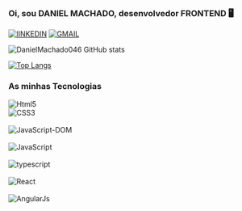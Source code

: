 

### Oi, sou DANIEL MACHADO, desenvolvedor FRONTEND 🖥️

[![lINKEDIN](https://img.shields.io/badge/LinkedIn-0077B5?style=for-the-badge&logo=linkedin&logoColor=white)](https://www.linkedin.com/in/daniel-machado-front-end/)
[![GMAIL](https://img.shields.io/badge/Gmail-D14836?style=for-the-badge&logo=gmail&logoColor=white)](https://mail.google.com/mail/u/2/#inbox)

![DanielMachado046 GitHub stats](https://github-readme-stats.vercel.app/api?username=DanielMachado046&show_icons=true&theme=tokyonight)

[![Top Langs](https://github-readme-stats.vercel.app/api/top-langs/?username=anuraghazra&layout=donut-vertical)](https://github.com/anuraghazra/github-readme-stats)

### As minhas Tecnologias

<div style="display inline_block">
<img src="https://img.shields.io/badge/HTML5-E34F26?style=for-the-badge&logo=html5&logoColor=white" alt="Html5" align="center">
</div>
<div style="display inline_block">
<img src="https://img.shields.io/badge/CSS3-1572B6?style=for-the-badge&logo=css3&logoColor=white" alt="CSS3" align="center">
</div>
<div style="display: inline_block"><br/>
<img src="https://img.shields.io/badge/JavaScript-323330?style=for-the-badge&logo=javascript&logoColor=F7DF1E" alt="JavaScript-DOM" align="center">
</div>
<div style="display: inline_block"><br/>
<img src="https://img.shields.io/badge/JavaScript-F7DF1E?style=for-the-badge&logo=javascript&logoColor=black" alt="JavaScript" align="center">
</div>
<div style="display: inline_block"><br/>
<img src="https://img.shields.io/badge/TypeScript-007ACC?style=for-the-badge&logo=typescript&logoColor=white" alt="typescript" align="center">
</div>
<div style="display: inline_block"><br/>
<img src="https://img.shields.io/badge/React-20232A?style=for-the-badge&logo=react&logoColor=61DAFB" alt="React" align="center">
</div>
<div style="display: inline_block"><br/>
<img src="https://img.shields.io/badge/AngularJS-E23237?style=for-the-badge&logo=angularjs&logoColor=white" alt="AngularJs" align="center">
</div></br>






